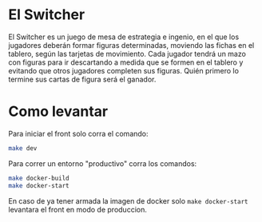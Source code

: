 # El Switcher

El Switcher es un juego de mesa de estrategia e ingenio, en el que los jugadores deberán
formar figuras determinadas, moviendo las fichas en el tablero, según las tarjetas
de movimiento. Cada jugador tendrá un mazo con figuras para ir descartando a medida
que se formen en el tablero y evitando que otros jugadores completen sus figuras.
Quién primero lo termine sus cartas de figura será el ganador.

# Como levantar

Para iniciar el front solo corra el comando:

```sh
make dev
```

Para correr un entorno "productivo" corra los comandos:

```sh
make docker-build
make docker-start
```

En caso de ya tener armada la imagen de docker solo `make docker-start`
levantara el front en modo de produccion.
